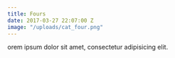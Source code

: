 ```yaml
---
title: Fours
date: 2017-03-27 22:07:00 Z
image: "/uploads/cat_four.png"
---
```


orem ipsum dolor sit amet, consectetur adipisicing elit.